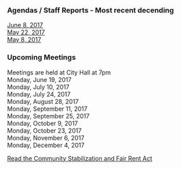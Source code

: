 ### Agendas / Staff Reports - Most recent decending
[June 8, 2017](agenda06082017)  
[May 22, 2017](agenda05222017)  
[May 8, 2017](agenda05082017)  

### Upcoming Meetings
Meetings are held at City Hall at 7pm  
Monday, June 19, 2017  
Monday, July 10, 2017  
Monday, July 24, 2017  
Monday, August 28, 2017  
Monday, September 11, 2017  
Monday, September 25, 2017  
Monday, October 9, 2017  
Monday, October 23, 2017  
Monday, November 6, 2017  
Monday, December 4, 2017  

[Read the Community Stabilization and Fair Rent Act](https://library.municode.com/ca/mountain_view/codes/code_of_ordinances?nodeId=PTITHCH_ARTXVIICOSTFAREAC)
